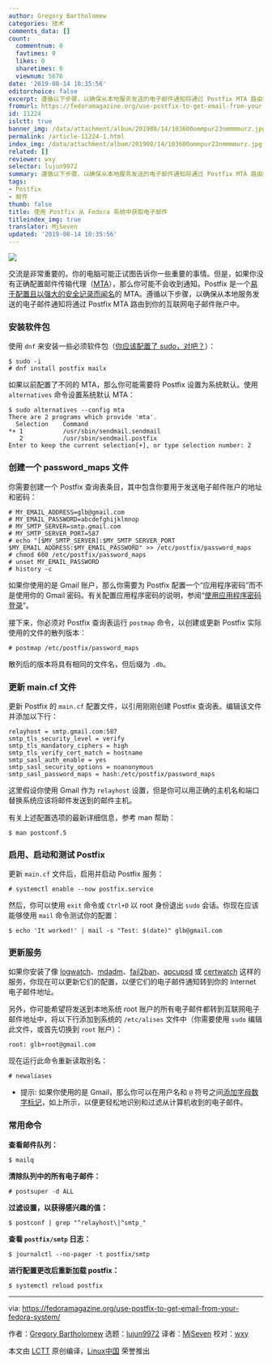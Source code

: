 ```yaml
---
author: Gregory Bartholomew
categories: 技术
comments_data: []
count:
  commentnum: 0
  favtimes: 0
  likes: 0
  sharetimes: 0
  viewnum: 5676
date: '2019-08-14 10:35:56'
editorchoice: false
excerpt: 遵循以下步骤，以确保从本地服务发送的电子邮件通知将通过 Postfix MTA 路由到你的互联网电子邮件账户中。
fromurl: https://fedoramagazine.org/use-postfix-to-get-email-from-your-fedora-system/
id: 11224
islctt: true
banner_img: /data/attachment/album/201908/14/103600ommpur23nmmmmurz.jpg
permalink: /article-11224-1.html
index_img: /data/attachment/album/201908/14/103600ommpur23nmmmmurz.jpg.thumb.jpg
related: []
reviewer: wxy
selector: lujun9972
summary: 遵循以下步骤，以确保从本地服务发送的电子邮件通知将通过 Postfix MTA 路由到你的互联网电子邮件账户中。
tags:
- Postfix
- 邮件
thumb: false
title: 使用 Postfix 从 Fedora 系统中获取电子邮件
titleindex_img: true
translator: MjSeven
updated: '2019-08-14 10:35:56'
---
```


![](/data/attachment/album/201908/14/103600ommpur23nmmmmurz.jpg)


交流是非常重要的。你的电脑可能正试图告诉你一些重要的事情。但是，如果你没有正确配置邮件传输代理（[MTA](https://en.wikipedia.org/wiki/Message_transfer_agent)），那么你可能不会收到通知。Postfix 是一个[易于配置且以强大的安全记录而闻名](https://en.wikipedia.org/wiki/Postfix_(software))的 MTA。遵循以下步骤，以确保从本地服务发送的电子邮件通知将通过 Postfix MTA 路由到你的互联网电子邮件账户中。


### 安装软件包


使用 `dnf` 来安装一些必须软件包（[你应该配置了 sudo，对吧？](https://fedoramagazine.org/howto-use-sudo/)）：



```
$ sudo -i
# dnf install postfix mailx
```

如果以前配置了不同的 MTA，那么你可能需要将 Postfix 设置为系统默认。使用 `alternatives` 命令设置系统默认 MTA：



```
$ sudo alternatives --config mta
There are 2 programs which provide 'mta'.
  Selection    Command
*+ 1           /usr/sbin/sendmail.sendmail
   2           /usr/sbin/sendmail.postfix
Enter to keep the current selection[+], or type selection number: 2
```

### 创建一个 password\_maps 文件


你需要创建一个 Postfix 查询表条目，其中包含你要用于发送电子邮件账户的地址和密码：



```
# MY_EMAIL_ADDRESS=glb@gmail.com
# MY_EMAIL_PASSWORD=abcdefghijklmnop
# MY_SMTP_SERVER=smtp.gmail.com
# MY_SMTP_SERVER_PORT=587
# echo "[$MY_SMTP_SERVER]:$MY_SMTP_SERVER_PORT $MY_EMAIL_ADDRESS:$MY_EMAIL_PASSWORD" >> /etc/postfix/password_maps
# chmod 600 /etc/postfix/password_maps
# unset MY_EMAIL_PASSWORD
# history -c
```

如果你使用的是 Gmail 账户，那么你需要为 Postfix 配置一个“应用程序密码”而不是使用你的 Gmail 密码。有关配置应用程序密码的说明，参阅“[使用应用程序密码登录](https://support.google.com/accounts/answer/185833)”。


接下来，你必须对 Postfix 查询表运行 `postmap` 命令，以创建或更新 Postfix 实际使用的文件的散列版本：



```
# postmap /etc/postfix/password_maps
```

散列后的版本将具有相同的文件名，但后缀为 `.db`。


### 更新 main.cf 文件


更新 Postfix 的 `main.cf` 配置文件，以引用刚刚创建 Postfix 查询表。编辑该文件并添加以下行：



```
relayhost = smtp.gmail.com:587
smtp_tls_security_level = verify
smtp_tls_mandatory_ciphers = high
smtp_tls_verify_cert_match = hostname
smtp_sasl_auth_enable = yes
smtp_sasl_security_options = noanonymous
smtp_sasl_password_maps = hash:/etc/postfix/password_maps
```

这里假设你使用 Gmail 作为 `relayhost` 设置，但是你可以用正确的主机名和端口替换系统应该将邮件发送到的邮件主机。


有关上述配置选项的最新详细信息，参考 man 帮助：



```
$ man postconf.5
```

### 启用、启动和测试 Postfix


更新 `main.cf` 文件后，启用并启动 Postfix 服务：



```
# systemctl enable --now postfix.service
```

然后，你可以使用 `exit` 命令或 `Ctrl+D` 以 root 身份退出 `sudo` 会话。你现在应该能够使用 `mail` 命令测试你的配置：



```
$ echo 'It worked!' | mail -s "Test: $(date)" glb@gmail.com
```

### 更新服务


如果你安装了像 [logwatch](https://src.fedoraproject.org/rpms/logwatch)、[mdadm](https://fedoramagazine.org/mirror-your-system-drive-using-software-raid/)、[fail2ban](https://fedoraproject.org/wiki/Fail2ban_with_FirewallD)、[apcupsd](https://src.fedoraproject.org/rpms/apcupsd) 或 [certwatch](https://www.linux.com/learn/automated-certificate-expiration-checks-centos) 这样的服务，你现在可以更新它们的配置，以便它们的电子邮件通知转到你的 Internet 电子邮件地址。


另外，你可能希望将发送到本地系统 root 账户的所有电子邮件都转到互联网电子邮件地址中，将以下行添加到系统的 `/etc/alises` 文件中（你需要使用 `sudo` 编辑此文件，或首先切换到 `root` 账户）：



```
root: glb+root@gmail.com
```

现在运行此命令重新读取别名：



```
# newaliases
```

* 提示: 如果你使用的是 Gmail，那么你可以在用户名和 `@` 符号之间[添加字母数字标记](https://gmail.googleblog.com/2008/03/2-hidden-ways-to-get-more-from-your.html)，如上所示，以便更轻松地识别和过滤从计算机收到的电子邮件。


### 常用命令


**查看邮件队列：**



```
$ mailq
```

**清除队列中的所有电子邮件：**



```
# postsuper -d ALL
```

**过滤设置，以获得感兴趣的值：**



```
$ postconf | grep "^relayhost\|^smtp_"
```

**查看 `postfix/smtp` 日志：**



```
$ journalctl --no-pager -t postfix/smtp
```

**进行配置更改后重新加载 postfix：**



```
$ systemctl reload postfix
```



---


via: <https://fedoramagazine.org/use-postfix-to-get-email-from-your-fedora-system/>


作者：[Gregory Bartholomew](https://fedoramagazine.org/author/glb/) 选题：[lujun9972](https://github.com/lujun9972) 译者：[MjSeven](https://github.com/MjSeven) 校对：[wxy](https://github.com/wxy)


本文由 [LCTT](https://github.com/LCTT/TranslateProject) 原创编译，[Linux中国](https://linux.cn/) 荣誉推出